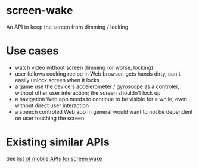 screen-wake
===========

An API to keep the screen from dimming / locking

Use cases
=========
* watch video without screen dimming (or worse, locking)
* user follows cooking recipe in Web browser, gets hands dirty, can't easily unlock screen when it locks
* a game use the device's accelerometer / gyroscope as a controler, without other user interaction; the screen shouldn't lock up
* a navigation Web app needs to continue to be visible for a while, even without direct user interaction
* a speech controled Web app in general would want to not be dependent on user touching the screen

Existing similar APIs
=============
See [list of mobile APIs for screen wake](https://github.com/w3c-webmob/web-api-gap/blob/master/features/screen-wake.md)
